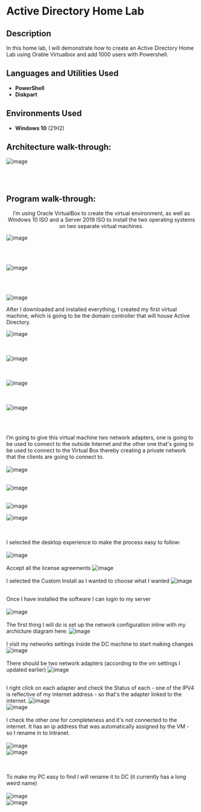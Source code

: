 <h1>Active Directory Home Lab</h1>


<h2>Description</h2>
In this home lab, I will demonstrate how to create an Active Directory Home Lab using Orable Virtualbox and add 1000 users with Powershell.
<br />


<h2>Languages and Utilities Used</h2>

- <b>PowerShell</b> 
- <b>Diskpart</b>

<h2>Environments Used </h2>

- <b>Windows 10</b> (21H2)

<h2>Architecture walk-through:</h2>

<p align="center">

 
![image](https://github.com/nobudlamini/ActiveDirectoryLab/assets/150668386/e5dc0805-82b4-4b61-afce-0c53ad401f24)

<br />
<br />


<h2>Program walk-through:</h2>

<p align="center">
I’m using Oracle VirtualBox to create the virtual environment, as well as Windows 10 ISO and a Server 2019 ISO to install the two operating systems on two separate virtual machines. <br/>
 
![image](https://github.com/nobudlamini/ActiveDirectoryLab/assets/150668386/92ed38c0-8199-4928-abe8-9f9e83de9750)

</br></br>

![image](https://github.com/nobudlamini/ActiveDirectoryLab/assets/150668386/39ee9777-5ae5-4476-955c-775f6bbb6778)

</br></br>

![image](https://github.com/nobudlamini/ActiveDirectoryLab/assets/150668386/e934585a-2aca-4c82-b533-1422d81d3c92)

After I downloaded and installed everything, I created my first virtual machine, which is going to be the domain controller that will house Active Directory. 

![image](https://github.com/nobudlamini/ActiveDirectoryLab/assets/150668386/aaf97988-7cf1-40d9-a42f-b6a91fa8312c)

</br></br>
![image](https://github.com/nobudlamini/ActiveDirectoryLab/assets/150668386/67c564bb-3abd-422b-9865-18826cc19762)

</br></br>
![image](https://github.com/nobudlamini/ActiveDirectoryLab/assets/150668386/b5294bf6-fbbe-412e-9303-463c79d5f29a)

</br></br>
![image](https://github.com/nobudlamini/ActiveDirectoryLab/assets/150668386/86d8cfd2-9f47-4c78-a281-8f3e06c12614)

<br />
<br />

I’m going to give this virtual machine two network adapters, one is going to be used to connect to the outside Internet and the other one that's going to be used to connect to the Virtual Box thereby creating a private network that the clients are going to connect to. 
</br></br>
![image](https://github.com/nobudlamini/ActiveDirectoryLab/assets/150668386/b8a3eeb0-11a3-4475-8cec-43adafef9a84)
</br></br>

![image](https://github.com/nobudlamini/ActiveDirectoryLab/assets/150668386/618cd873-1cdf-42f5-8940-1a22676cabac)
</br></br>

![image](https://github.com/nobudlamini/ActiveDirectoryLab/assets/150668386/6d15089a-2af7-44de-aeb1-666bba1de573)
</br>

![image](https://github.com/nobudlamini/ActiveDirectoryLab/assets/150668386/afcf1b96-7bbe-4ad4-ab59-ffa332547b01)

</br></br>
I selected the desktop experience to make the process easy to follow:
</br></br>
![image](https://github.com/nobudlamini/ActiveDirectoryLab/assets/150668386/7f1ea876-4b9b-428b-bea3-c2f6a277d011)
</br></br>
Accept all the license agreements
![image](https://github.com/nobudlamini/ActiveDirectoryLab/assets/150668386/e73d7f2d-6100-4d78-9439-1b7531b84397)
</br></br>
I selected the Custom Install as I wanted to choose what I wanted
![image](https://github.com/nobudlamini/ActiveDirectoryLab/assets/150668386/7cfb6488-590d-463d-b482-0b5e27f7c141)
</br></br>

Once I have installed the software I can login to my server
</br></br>
![image](https://github.com/nobudlamini/ActiveDirectoryLab/assets/150668386/ba5273cf-d9c2-4c3b-8312-59508e6c96c0)
</br></br>
The first thing I will do is set up the network configuration inline with my archicture diagram here:
![image](https://github.com/nobudlamini/ActiveDirectoryLab/assets/150668386/feb59ff3-10c3-470c-a34e-ff45c4dc9791)
</br></br>
I visit my networks settings inside the DC machine to start making changes
![image](https://github.com/nobudlamini/ActiveDirectoryLab/assets/150668386/996de5f5-ad9d-4f23-84a6-019819f51af9)
</br></br>
There should be two network adapters (according to the vm settings I updated earlier)
![image](https://github.com/nobudlamini/ActiveDirectoryLab/assets/150668386/692d0326-c2ea-4417-a2f9-f9c6948ec940)
</br></br>

I right click on each adapter and check the Status of each - one of the IPV4 is reflective of my internet address - so that's the adapter linked to the internet.
![image](https://github.com/nobudlamini/ActiveDirectoryLab/assets/150668386/8e715361-18ac-423d-a825-323c78a067d1)
</br>
![image](https://github.com/nobudlamini/ActiveDirectoryLab/assets/150668386/6fbe7880-6ed8-4a2a-b35f-4af31349561b)
</br></br>
I check the other one for completeness and it's not connected to the internet. It has an ip address that was automatically assigned by the VM - so I rename in to Intranet.
</br></br>
![image](https://github.com/nobudlamini/ActiveDirectoryLab/assets/150668386/0e8109a5-a902-49a6-aeb2-3ed39e75f0d0)
</br>
![image](https://github.com/nobudlamini/ActiveDirectoryLab/assets/150668386/0f4a1e78-6b50-4ee5-a27e-944d3c1a1abf)

</br></br>
To make my PC easy to find I will rename it to DC (it currently has a long weird name)
</br></br>
![image](https://github.com/nobudlamini/ActiveDirectoryLab/assets/150668386/06cf14e0-b2d5-4a29-914b-0af5a55064f7)
</br>
![image](https://github.com/nobudlamini/ActiveDirectoryLab/assets/150668386/0fb9df7f-2175-44cd-9f8d-d8be153f6400)


